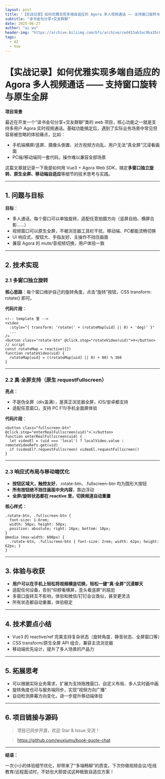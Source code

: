 ```yaml
---
layout: post
title: "【实战记录】如何优雅实现多端自适应的 Agora 多人视频通话 —— 支持窗口旋转与原生全屏"
subtitle: "读书金句分享+交友群聊"
date: 2025-06-27
author: "ai wu"
header-img: "https://archive.biliimg.com/bfs/archive/ced415ab3ac9ba35c050e32dffe15f8197db9ec8.png"
tags:
  - AI
  - Vue
---
```





# **【实战记录】如何优雅实现多端自适应的 Agora 多人视频通话 —— 支持窗口旋转与原生全屏**





**项目背景**

最近在开发一个“读书金句分享+交友群聊”类的 web 项目，核心功能之一就是支持多用户 Agora 实时视频通话。基础功能搞定后，遇到了实际业务场景中常见但容易被忽略的体验痛点，比如：



- 手机端横屏/竖屏、摄像头倒置、对方视频方向乱、用户无法“真全屏”沉浸看画面
- PC端/移动端同一套代码，操作难以兼容全部场景





这篇文章就记录一下我是如何用 Vue3 + Agora Web SDK，搞定**多窗口独立旋转、原生全屏、移动端自适应**等细节的技术思考与实践。



------





## **1. 问题与目标**





**目标**：



- 多人通话，每个窗口可以单独旋转，适配任意拍摄方向（竖屏自拍、横屏合影……）
- 视频窗口可以原生全屏，不被浏览器工具栏干扰，移动端、PC都能流畅切换
- UI 响应式，按钮大、手指友好、主操作不挡住画面
- 兼容 Agora 的 mute/音视频切换，用户体验一致





------





## **2. 技术实现**







### **2.1 多窗口独立旋转**





**核心思路**：每个窗口维护自己的旋转角度，点击“旋转”按钮，CSS transform: rotate() 即可。



**代码片段**：

```
<!-- template 里 -->
<video
  :style="{ transform: 'rotate(' + (rotateMap[uid] || 0) + 'deg)' }"
  ...
/>
<button class="rotate-btn" @click.stop="rotateVideo(uid)">⟳</button>
// script
const rotateMap = reactive({})
function rotateVideo(uid) {
  rotateMap[uid] = ((rotateMap[uid] || 0) + 90) % 360
}
```



------





### **2.2 真·全屏支持（原生 requestFullscreen）**





**亮点**：



- 不是伪全屏（div盖满），是真正浏览器全屏，iOS/安卓都支持
- 适配任意窗口，支持 PC F11/手机全面屏体验





**代码片段**：

```
<button class="fullscreen-btn" @click.stop="enterRealFullscreen(uid)">⛶</button>
function enterRealFullscreen(uid) {
  let videoEl = (uid === 'local') ? localVideo.value : remoteVideoRefs.get(uid)
  if (videoEl?.requestFullscreen) videoEl.requestFullscreen()
}
```



------





### **2.3 响应式布局与移动端优化**





- **按钮区域大，触控友好**，.rotate-btn、.fullscreen-btn 均为圆形大按钮
- **所有按钮绝不挡住画面中央内容**，靠边浮动
- **全屏/旋转状态都在 reactive 里，切换频道自动重置**





**核心样式**：

```
.rotate-btn, .fullscreen-btn {
  font-size: 1.6rem;
  width: 50px; height: 50px;
  position: absolute; right: 16px; bottom: 18px;
}
@media (max-width: 600px) {
  .rotate-btn, .fullscreen-btn { font-size: 2rem; width: 62px; height: 62px; }
}
```



------





## **3. 体验与收获**





- **用户可以在手机上轻松将视频横竖切换，轻松一键“真·全屏”沉浸聊天**
- 适配任何设备，告别“仰脖看横屏，歪头看竖屏”的尴尬
- 多窗口旋转互不影响，体验和微信/钉钉会议类似，甚至更灵活
- 所有状态都自动重置，体验稳定





------





## **4. 技术要点小结**





- Vue3 的 reactive/ref 完美支持复杂状态（旋转角度、静音状态、全屏窗口等）
- CSS transform/原生全屏 API 组合，兼容主流浏览器
- 移动端优先设计，提升了多人场景的产品力





------





## **5. 拓展思考**





- 可以根据实际业务需求，扩展为支持拖拽窗口、自定义布局、多人实时画中画
- 旋转角度也可与服务端同步，实现“视频方向广播”
- 自动检测屏幕方向变化，进一步提升移动端体验





------





## **6. 项目链接与源码**





> 项目已同步开源，欢迎 Star & Issue 交流！

>  https://github.com/wuxiumu/book-quote-chat



------



**结语：**

一次小小的体验细节优化，却带来了“多端畅聊”的质变。下次你做视频会议/在线教育/远程面试时，不妨也大胆尝试这种极致自适应方案！

